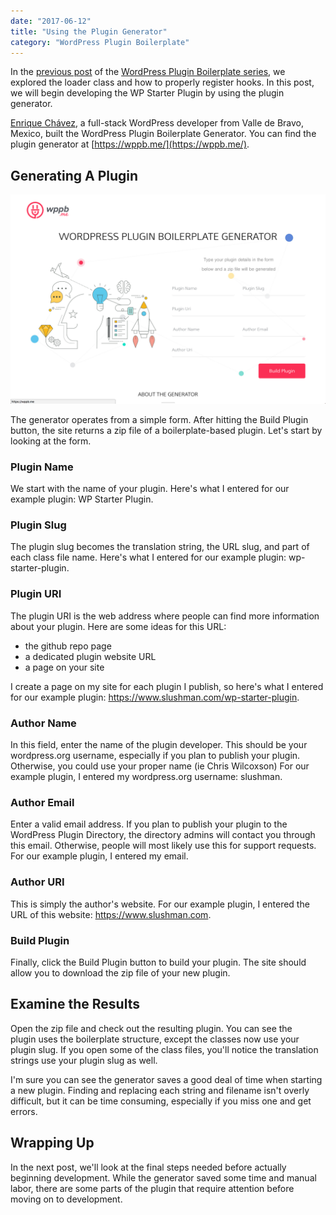 ```yaml
---
date: "2017-06-12"
title: "Using the Plugin Generator"
category: "WordPress Plugin Boilerplate"
---
```


In the [previous post](https://www.slushman.com/post/understanding-the-loader-class) of the [WordPress Plugin Boilerplate series](https://www.slushman.com/post/guide-using-wordpress-plugin-boilerplate/), we explored the loader class and how to properly register hooks. In this post, we will begin developing the WP Starter Plugin by using the plugin generator.

[Enrique Chávez](https://enriquechavez.co/), a full-stack WordPress developer from Valle de Bravo, Mexico, built the WordPress Plugin Boilerplate Generator. You can find the plugin generator at [https://wppb.me/](https://wppb.me/).

## Generating A Plugin

![](./images/wordpress-plugin-boilerplate-generator-site.png "WordPress Plugin Boilerplate Generator Homepage")

The generator operates from a simple form. After hitting the Build Plugin button, the site returns a zip file of a boilerplate-based plugin. Let's start by looking at the form.

### Plugin Name

We start with the name of your plugin. Here's what I entered for our example plugin: WP Starter Plugin.

### Plugin Slug

The plugin slug becomes the translation string, the URL slug, and part of each class file name. Here's what I entered for our example plugin: wp-starter-plugin.

### Plugin URI

The plugin URI is the web address where people can find more information about your plugin. Here are some ideas for this URL:

* the github repo page
* a dedicated plugin website URL
* a page on your site

I create a page on my site for each plugin I publish, so here's what I entered for our example plugin: https://www.slushman.com/wp-starter-plugin.

### Author Name

In this field, enter the name of the plugin developer. This should be your wordpress.org username, especially if you plan to publish your plugin. Otherwise, you could use your proper name (ie Chris Wilcoxson) For our example plugin, I entered my wordpress.org username: slushman.

### Author Email

Enter a valid email address. If you plan to publish your plugin to the WordPress Plugin Directory, the directory admins will contact you through this email. Otherwise, people will most likely use this for support requests. For our example plugin, I entered my email.

### Author URI

This is simply the author's website. For our example plugin, I entered the URL of this website: https://www.slushman.com.

### Build Plugin

Finally, click the Build Plugin button to build your plugin. The site should allow you to download the zip file of your new plugin.

## Examine the Results

Open the zip file and check out the resulting plugin. You can see the plugin uses the boilerplate structure, except the classes now use your plugin slug. If you open some of the class files, you'll notice the translation strings use your plugin slug as well.

I'm sure you can see the generator saves a good deal of time when starting a new plugin. Finding and replacing each string and filename isn't overly difficult, but it can be time consuming, especially if you miss one and get errors.

## Wrapping Up

In the next post, we'll look at the final steps needed before actually beginning development. While the generator saved some time and manual labor, there are some parts of the plugin that require attention before moving on to development.
